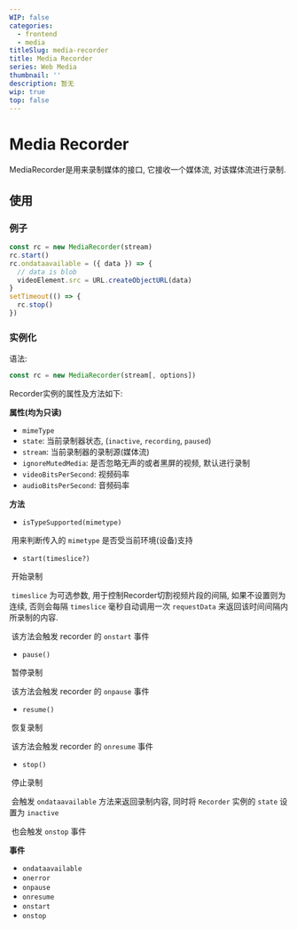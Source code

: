 ```yaml
---
WIP: false
categories:
  - frontend
  - media
titleSlug: media-recorder
title: Media Recorder
series: Web Media
thumbnail: ''
description: 暂无
wip: true
top: false
---
```


# Media Recorder

MediaRecorder是用来录制媒体的接口, 它接收一个媒体流, 对该媒体流进行录制.

## 使用

### 例子

```javascript
const rc = new MediaRecorder(stream)
rc.start()
rc.ondataavailable = ({ data }) => {
  // data is blob
  videoElement.src = URL.createObjectURL(data)
}
setTimeout(() => {
  rc.stop()
})
```



### 实例化

语法: 

```javascript
const rc = new MediaRecorder(stream[, options])
```

Recorder实例的属性及方法如下:



**属性(均为只读)**

+ `mimeType`
+ `state`: 当前录制器状态, (`inactive`, `recording`, `paused`)
+ `stream`: 当前录制器的录制源(媒体流)
+ `ignoreMutedMedia`: 是否忽略无声的或者黑屏的视频, 默认进行录制
+ `videoBitsPerSecond`: 视频码率
+ `audioBitsPerSecond`: 音频码率



**方法**

+ `isTypeSupported(mimetype)`

​	用来判断传入的 `mimetype` 是否受当前环境(设备)支持

+ `start(timeslice?)`

​	开始录制

​	`timeslice` 为可选参数, 用于控制Recorder切割视频片段的间隔, 如果不设置则为连续, 否则会每隔 `timeslice` 毫秒自动调用一次 `requestData` 来返回该时间间隔内所录制的内容.

​	该方法会触发 recorder 的 `onstart` 事件

+ `pause()`

​	暂停录制

​	该方法会触发 recorder 的 `onpause` 事件

+ `resume()`

​	恢复录制

​	该方法会触发 recorder 的 `onresume` 事件

+ `stop()`

​	停止录制

​	会触发 `ondataavailable` 方法来返回录制内容, 同时将 `Recorder` 实例的 `state` 设置为 `inactive`

​	也会触发 `onstop` 事件



**事件**

+ `ondataavailable`
+ `onerror`
+ `onpause`
+ `onresume`
+ `onstart`
+ `onstop`